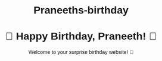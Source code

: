 # Praneeths-birthday
<!DOCTYPE html>
<html>
<head>
    <title>Happy Birthday Praneeth 🎂</title>
</head>
<body style="text-align: center; font-family: Arial, sans-serif;">
    <h1>🎉 Happy Birthday, Praneeth! 🎉</h1>
    <p>Welcome to your surprise birthday website! 💖</p>
</body>
</html>
